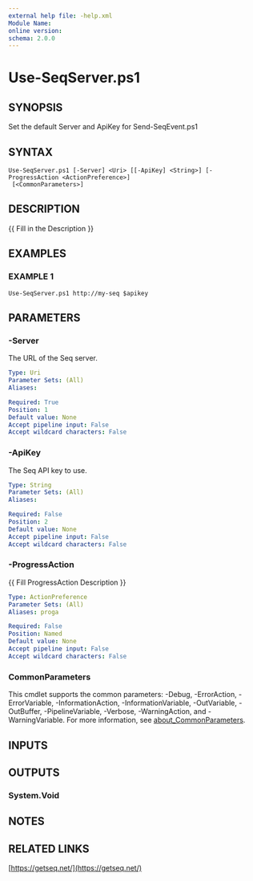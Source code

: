 ```yaml
---
external help file: -help.xml
Module Name:
online version:
schema: 2.0.0
---
```


# Use-SeqServer.ps1

## SYNOPSIS
Set the default Server and ApiKey for Send-SeqEvent.ps1

## SYNTAX

```
Use-SeqServer.ps1 [-Server] <Uri> [[-ApiKey] <String>] [-ProgressAction <ActionPreference>]
 [<CommonParameters>]
```

## DESCRIPTION
{{ Fill in the Description }}

## EXAMPLES

### EXAMPLE 1
```
Use-SeqServer.ps1 http://my-seq $apikey
```

## PARAMETERS

### -Server
The URL of the Seq server.

```yaml
Type: Uri
Parameter Sets: (All)
Aliases:

Required: True
Position: 1
Default value: None
Accept pipeline input: False
Accept wildcard characters: False
```

### -ApiKey
The Seq API key to use.

```yaml
Type: String
Parameter Sets: (All)
Aliases:

Required: False
Position: 2
Default value: None
Accept pipeline input: False
Accept wildcard characters: False
```

### -ProgressAction
{{ Fill ProgressAction Description }}

```yaml
Type: ActionPreference
Parameter Sets: (All)
Aliases: proga

Required: False
Position: Named
Default value: None
Accept pipeline input: False
Accept wildcard characters: False
```

### CommonParameters
This cmdlet supports the common parameters: -Debug, -ErrorAction, -ErrorVariable, -InformationAction, -InformationVariable, -OutVariable, -OutBuffer, -PipelineVariable, -Verbose, -WarningAction, and -WarningVariable. For more information, see [about_CommonParameters](http://go.microsoft.com/fwlink/?LinkID=113216).

## INPUTS

## OUTPUTS

### System.Void
## NOTES

## RELATED LINKS

[https://getseq.net/](https://getseq.net/)


